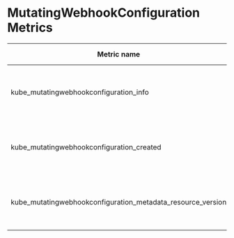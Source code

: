 # MutatingWebhookConfiguration Metrics

| Metric name| Metric type | Labels/tags | Status |
| ---------- | ----------- | ----------- | ----------- |
| kube_mutatingwebhookconfiguration_info | Gauge | `mutatingwebhookconfiguration`=&lt;mutatingwebhookconfiguration-name&gt; <br> `namespace`=&lt;mutatingwebhookconfiguration-namespace&gt; | EXPERIMENTAL |
| kube_mutatingwebhookconfiguration_created  | Gauge | `mutatingwebhookconfiguration`=&lt;mutatingwebhookconfiguration-name&gt; <br> `namespace`=&lt;mutatingwebhookconfiguration-namespace&gt; | EXPERIMENTAL |
| kube_mutatingwebhookconfiguration_metadata_resource_version | Gauge | `mutatingwebhookconfiguration`=&lt;mutatingwebhookconfiguration-name&gt; <br> `namespace`=&lt;mutatingwebhookconfiguration-namespace&gt; | EXPERIMENTAL |
